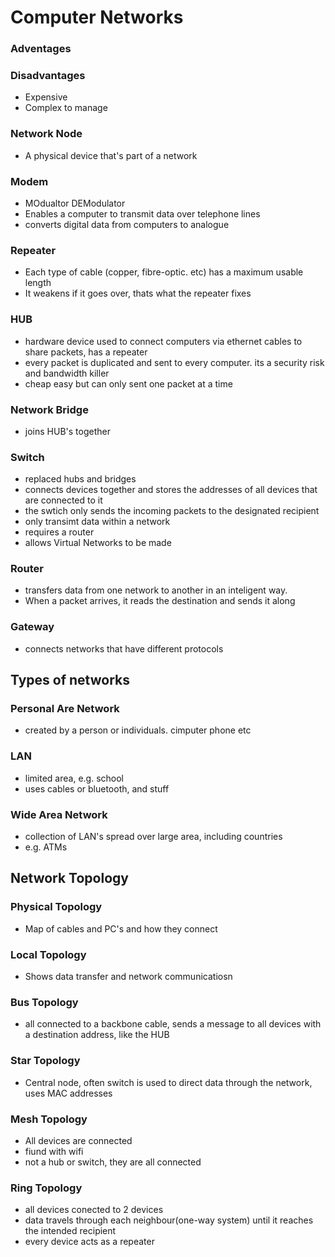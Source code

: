 # Computer Networks

### Adventages

### Disadvantages
- Expensive
- Complex to manage

### Network Node
- A physical device that's part of a network

### Modem
- MOdualtor DEModulator
- Enables a computer to transmit data over telephone lines
- converts digital data from computers to analogue 

### Repeater
- Each type of cable (copper, fibre-optic. etc) has a maximum usable length
- It weakens if it goes over, thats what the repeater fixes

### HUB
- hardware device used to connect computers via ethernet cables to share packets, has a repeater
- every packet is duplicated and sent to every computer. its a security risk and bandwidth killer
- cheap easy but can only sent one packet at a time

### Network Bridge
- joins HUB's together

### Switch
- replaced hubs and bridges
- connects devices together and stores the addresses of all devices that are connected to it
- the swtich only sends the incoming packets to the designated recipient
- only transimt data within a network
- requires a router
- allows Virtual Networks to be made

### Router
- transfers data from one network to another in an inteligent way.
- When a packet arrives, it reads the destination and sends it along

### Gateway
- connects networks that have different protocols

## Types of networks
### Personal Are Network
- created by a person or individuals. cimputer phone etc

### LAN
- limited area, e.g. school
- uses cables or bluetooth, and stuff

### Wide Area Network
- collection of LAN's spread over large area, including countries
- e.g. ATMs

## Network Topology
### Physical Topology
- Map of cables and PC's and how they connect

### Local Topology
- Shows data transfer and network communicatiosn

### Bus Topology
- all connected to a backbone cable, sends a message to all devices with a destination address, like the HUB

### Star Topology 
- Central node, often switch is used to direct data through the network, uses MAC addresses

### Mesh Topology
- All devices are connected
- fiund with wifi
- not a hub or switch, they are all connected

### Ring Topology
- all devices conected to 2 devices
- data travels through each neighbour(one-way system) until it reaches the intended recipient
- every device acts as a repeater
